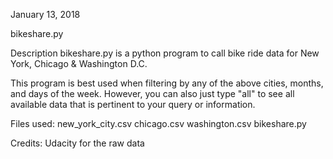 January 13, 2018

bikeshare.py

Description
bikeshare.py is a python program to call bike ride data for New York, Chicago & Washington D.C.

This program is best used when filtering by any of the above cities, months, and days of the week. However, you can also just type "all" to see all available data that is pertinent to your query or information.

Files used:
new_york_city.csv
chicago.csv
washington.csv
bikeshare.py

Credits:
Udacity for the raw data